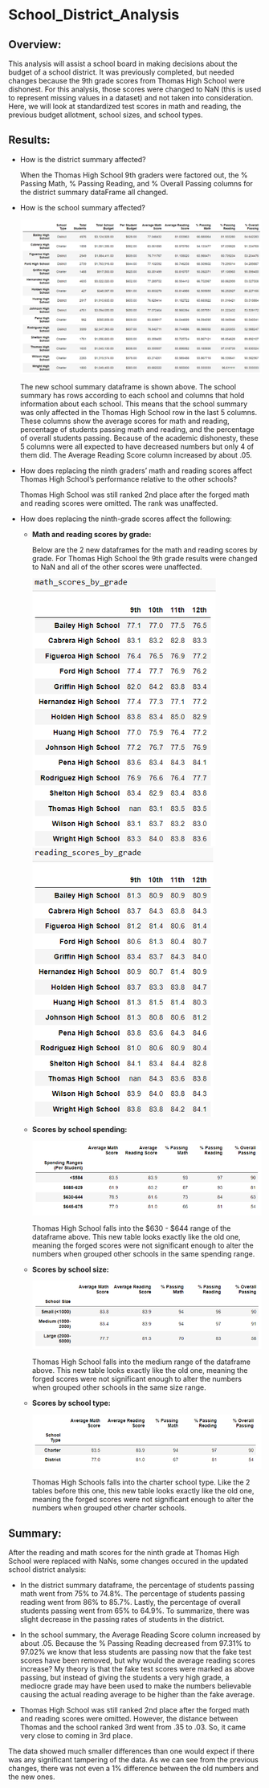 # School_District_Analysis

## Overview: 
This analysis will assist a school board in making decisions about the budget of a school district. It was previously completed, but needed changes because the 9th grade scores from Thomas High School were dishonest. For this analysis, those scores were changed to NaN (this is used to represent missing values in a dataset) and not taken into consideration. Here, we will look at standardized test scores in math and reading, the previous budget allotment, school sizes, and school types.

## Results: 
- How is the district summary affected?

  When the Thomas High School 9th graders were factored out, the % Passing Math, % Passing Reading, and % Overall Passing columns for the district summary dataFrame all changed. 

- How is the school summary affected?

  ![](Resources/new_school_summary.png)

  The new school summary dataframe is shown above. The school summary has rows according to each school and columns that hold information about each school. This means that the school summary was only affected in the Thomas High School row in the last 5 columns. These columns show the average scores for math and reading, percentage of students passing math and reading, and the percentage of overall students passing. Because of the academic dishonesty, these 5 columns were all expected to have decreased numbers but only 4 of them did. The Average Reading Score column increased by about .05. 

- How does replacing the ninth graders’ math and reading scores affect Thomas High School’s performance relative to the other schools?

  Thomas High School was still ranked 2nd place after the forged math and reading scores were omitted. The rank was unaffected.

- How does replacing the ninth-grade scores affect the following:
  - **Math and reading scores by grade:** 
  
    Below are the 2 new dataframes for the math and reading scores by grade. For Thomas High School the 9th grade results were changed to NaN and all of the other scores were unaffected.
  
    ![](Resources/new_math_scores.png) ![](Resources/new_reading_scores.png)
  
  - **Scores by school spending:** 
  
    ![](Resources/scores_by_spending.png)
  
    Thomas High School falls into the $630 - $644 range of the dataframe above. This new table looks exactly like the old one, meaning the forged scores were not significant enough to alter the numbers when grouped other schools in the same spending range.
  
  
  - **Scores by school size:** 
  
    ![](Resources/scores_by_size.png)
  
    Thomas High School falls into the medium range of the dataframe above. This new table looks exactly like the old one, meaning the forged scores were not significant enough to alter the numbers when grouped other schools in the same size range.
  
  - **Scores by school type:** 
  
    ![](Resources/scores_by_school_type.png)
  
    Thomas High Schools falls into the charter school type. Like the 2 tables before this one, this new table looks exactly like the old one, meaning the forged scores were not significant enough to alter the numbers when grouped other charter schools.
  
## Summary: 
After the reading and math scores for the ninth grade at Thomas High School were replaced with NaNs, some changes occured in the updated school district analysis:

  - In the district summary dataframe, the percentage of students passing math went from 75% to 74.8%. The percentage of students passing reading went from 86% to 85.7%. Lastly, the percentage of overall students passing went from 65% to 64.9%. To summarize, there was slight decrease in the passing rates of students in the district. 

  - In the school summary, the Average Reading Score column increased by about .05. Because the % Passing Reading decreased from 97.31% to 97.02% we know that less students are passing now that the fake test scores have been removed, but why would the average reading scores increase? My theory is that the fake test scores were marked as above passing, but instead of giving the students a very high grade, a mediocre grade may have been used to make the numbers believable causing the actual reading average to be higher than the fake average.
 
  - Thomas High School was still ranked 2nd place after the forged math and reading scores were omitted. However, the distance between Thomas and the school ranked 3rd went from .35 to .03. So, it came very close to coming in 3rd place.
  
The data showed much smaller differences than one would expect if there was any significant tampering of the data. As we can see from the previous changes, there was not even a 1% difference between the old numbers and the new ones.  
